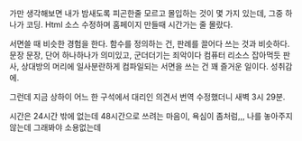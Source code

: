가만 생각해보면 내가 밤새도록 피곤한줄
모르고 몰입하는 것이 몇 가지 있는데,
그중 하나가 코딩.
Html 소스 수정하며 홈페이지 만들때
시간가는 줄 몰랐다.

서면쓸 때 비슷한 경험을 한다.
함수를 정의하는 건, 판례를 끌어다 쓰는 것과
비슷하다.
문장 문장, 단어 하나하나가 의미있고, 
군더더기는 죄악이다
컴퓨터 리소스 잡아먹듯
판사, 상대방의 머리에 일사분란하게 
컴파일되는 서면을 쓰는 건 꽤 즐거운 일이다.
성취감에.

그런데 지금 상하이 어느 한 구석에서
대리인 의견서 번역 수정했더니
새벽 3시 29분.

시간은 24시간 밖에 없는데
48시간으로 쓰려는 마음이, 욕심이
좀처럼,,,
나를 놓아주지 않는데
그래봐야 소용없는데
 
